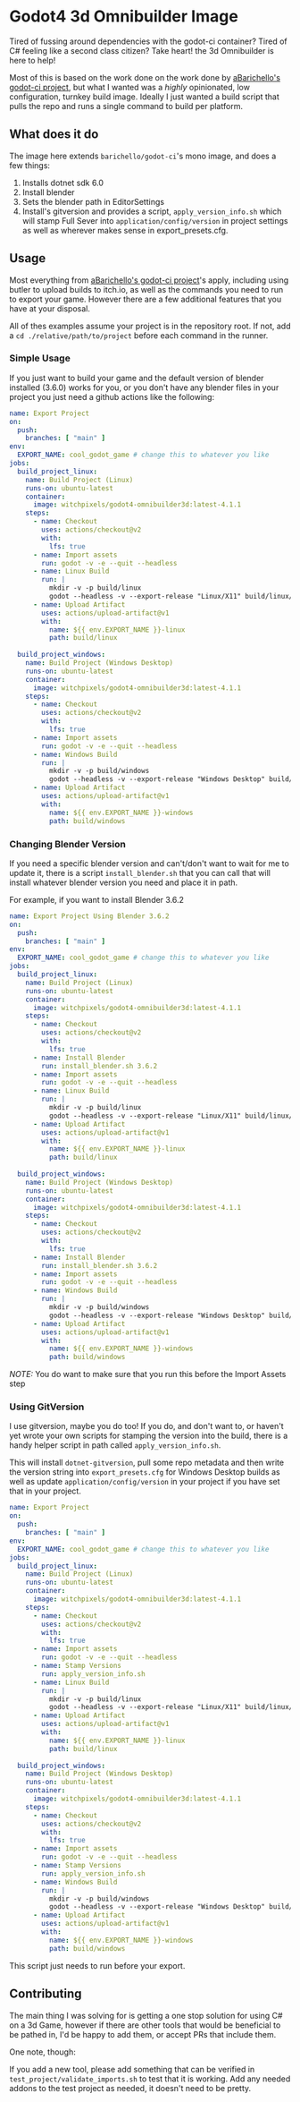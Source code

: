 # Godot4 3d Omnibuilder Image
Tired of fussing around dependencies with the godot-ci container? Tired of C# feeling like a second class citizen? Take heart! the 3d Omnibuilder is here to help!

Most of this is based on the work done on the work done by [aBarichello's godot-ci project](https://github.com/abarichello/godot-ci/), but what I wanted was a *highly* opinionated, low configuration, turnkey build image. Ideally I just wanted a build script that pulls the repo and runs a single command to build per platform.

## What does it do
The image here extends `barichello/godot-ci`'s mono image, and does a few things:
 1. Installs dotnet sdk 6.0
 2. Install blender
 3. Sets the blender path in EditorSettings
 4. Install's gitversion and provides a script, `apply_version_info.sh` which will stamp Full Sever into `application/config/version` in project settings as well as wherever makes sense in export_presets.cfg.

## Usage

Most everything from [aBarichello's godot-ci project](https://github.com/abarichello/godot-ci/)'s apply, including using butler to upload builds to itch.io, as well as the commands you need to run to export your game. However there are a few additional features that you have at your disposal.

All of thes examples assume your project is in the repository root. If not, add a `cd ./relative/path/to/project` before each command in the runner.

### Simple Usage
If you just want to build your game and the default version of blender installed (3.6.0) works for you, or you don't have any blender files in your project you just need a github actions like the following:

```yaml
name: Export Project
on:
  push:
    branches: [ "main" ]
env:
  EXPORT_NAME: cool_godot_game # change this to whatever you like
jobs: 
  build_project_linux:
    name: Build Project (Linux)
    runs-on: ubuntu-latest
    container:
      image: witchpixels/godot4-omnibuilder3d:latest-4.1.1
    steps:
      - name: Checkout
        uses: actions/checkout@v2
        with:
          lfs: true
      - name: Import assets
        run: godot -v -e --quit --headless
      - name: Linux Build
        run: |
          mkdir -v -p build/linux
          godot --headless -v --export-release "Linux/X11" build/linux/$EXPORT_NAME.x86_64
      - name: Upload Artifact
        uses: actions/upload-artifact@v1
        with:
          name: ${{ env.EXPORT_NAME }}-linux
          path: build/linux
  
  build_project_windows:
    name: Build Project (Windows Desktop)
    runs-on: ubuntu-latest
    container:
      image: witchpixels/godot4-omnibuilder3d:latest-4.1.1
    steps:
      - name: Checkout
        uses: actions/checkout@v2
        with:
          lfs: true
      - name: Import assets
        run: godot -v -e --quit --headless
      - name: Windows Build
        run: |
          mkdir -v -p build/windows
          godot --headless -v --export-release "Windows Desktop" build/windows/$EXPORT_NAME.x86_64
      - name: Upload Artifact
        uses: actions/upload-artifact@v1
        with:
          name: ${{ env.EXPORT_NAME }}-windows
          path: build/windows
```

### Changing Blender Version
If you need a specific blender version and can't/don't want to wait for me to update it, there is a script `install_blender.sh` that you can call that will install whatever blender version you need and place it in path.

For example, if you want to install Blender 3.6.2

```yaml
name: Export Project Using Blender 3.6.2
on:
  push:
    branches: [ "main" ]
env:
  EXPORT_NAME: cool_godot_game # change this to whatever you like
jobs: 
  build_project_linux:
    name: Build Project (Linux)
    runs-on: ubuntu-latest
    container:
      image: witchpixels/godot4-omnibuilder3d:latest-4.1.1
    steps:
      - name: Checkout
        uses: actions/checkout@v2
        with:
          lfs: true
      - name: Install Blender
        run: install_blender.sh 3.6.2
      - name: Import assets
        run: godot -v -e --quit --headless
      - name: Linux Build
        run: |
          mkdir -v -p build/linux
          godot --headless -v --export-release "Linux/X11" build/linux/$EXPORT_NAME.x86_64
      - name: Upload Artifact
        uses: actions/upload-artifact@v1
        with:
          name: ${{ env.EXPORT_NAME }}-linux
          path: build/linux
  
  build_project_windows:
    name: Build Project (Windows Desktop)
    runs-on: ubuntu-latest
    container:
      image: witchpixels/godot4-omnibuilder3d:latest-4.1.1
    steps:
      - name: Checkout
        uses: actions/checkout@v2
        with:
          lfs: true
      - name: Install Blender
        run: install_blender.sh 3.6.2
      - name: Import assets
        run: godot -v -e --quit --headless
      - name: Windows Build
        run: |
          mkdir -v -p build/windows
          godot --headless -v --export-release "Windows Desktop" build/windows/$EXPORT_NAME.x86_64
      - name: Upload Artifact
        uses: actions/upload-artifact@v1
        with:
          name: ${{ env.EXPORT_NAME }}-windows
          path: build/windows
```

*NOTE:* You do want to make sure that you run this before the Import Assets step

### Using GitVersion

I use gitversion, maybe you do too! If you do, and don't want to, or haven't yet wrote your own scripts for stamping the version into the build, there is a handy helper script in path called `apply_version_info.sh`.

This will install `dotnet-gitversion`, pull some repo metadata and then write the version string into `export_presets.cfg` for Windows Desktop builds as well as update `application/config/version` in your project if you have set that in your project.

```yaml
name: Export Project
on:
  push:
    branches: [ "main" ]
env:
  EXPORT_NAME: cool_godot_game # change this to whatever you like
jobs: 
  build_project_linux:
    name: Build Project (Linux)
    runs-on: ubuntu-latest
    container:
      image: witchpixels/godot4-omnibuilder3d:latest-4.1.1
    steps:
      - name: Checkout
        uses: actions/checkout@v2
        with:
          lfs: true
      - name: Import assets
        run: godot -v -e --quit --headless
      - name: Stamp Versions
        run: apply_version_info.sh
      - name: Linux Build
        run: |
          mkdir -v -p build/linux
          godot --headless -v --export-release "Linux/X11" build/linux/$EXPORT_NAME.x86_64
      - name: Upload Artifact
        uses: actions/upload-artifact@v1
        with:
          name: ${{ env.EXPORT_NAME }}-linux
          path: build/linux
  
  build_project_windows:
    name: Build Project (Windows Desktop)
    runs-on: ubuntu-latest
    container:
      image: witchpixels/godot4-omnibuilder3d:latest-4.1.1
    steps:
      - name: Checkout
        uses: actions/checkout@v2
        with:
          lfs: true
      - name: Import assets
        run: godot -v -e --quit --headless
      - name: Stamp Versions
        run: apply_version_info.sh
      - name: Windows Build
        run: |
          mkdir -v -p build/windows
          godot --headless -v --export-release "Windows Desktop" build/windows/$EXPORT_NAME.x86_64
      - name: Upload Artifact
        uses: actions/upload-artifact@v1
        with:
          name: ${{ env.EXPORT_NAME }}-windows
          path: build/windows
```
This script just needs to run before your export.

## Contributing

The main thing I was solving for is getting a one stop solution for using C# on a 3d Game, however if there are other tools that would be beneficial to be pathed in, I'd be happy to add them, or accept PRs that include them.

One note, though:

If you add a new tool, please add something that can be verified in `test_project/validate_imports.sh` to test that it is working. Add any needed addons to the test project as needed, it doesn't need to be pretty.